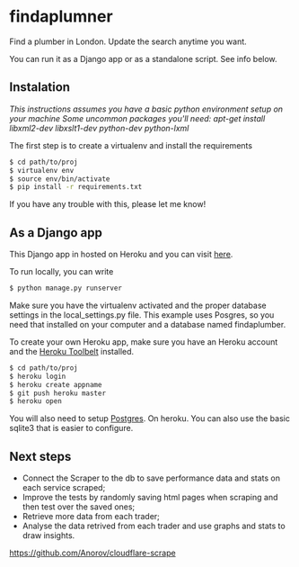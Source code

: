 # findaplumner

Find a plumber in London. Update the search anytime you want.

You can run it as a Django app or as a standalone script. See info below.

## Instalation
*This instructions assumes you have a basic python environment setup on your machine*
*Some uncommon packages you'll need: apt-get install libxml2-dev libxslt1-dev python-dev python-lxml*

The first step is to create a virtualenv and install the requirements

```sh
$ cd path/to/proj
$ virtualenv env
$ source env/bin/activate
$ pip install -r requirements.txt
```

If you have any trouble with this, please let me know!

## As a Django app
This Django app in hosted on Heroku and you can visit [here](http://findaplumber.herokuapp.com).

To run locally, you can write
```sh
$ python manage.py runserver
```
Make sure you have the virtualenv activated and the proper database settings in the local_settings.py file. This example uses Posgres, so you need that installed on your computer and a database named findaplumber.

To create your own Heroku app, make sure you have an Heroku account and the [Heroku Toolbelt](https://toolbelt.heroku.com/) installed. 
```sh
$ cd path/to/proj
$ heroku login
$ heroku create appname
$ git push heroku master
$ heroku open
```
You will also need to setup [Postgres](https://devcenter.heroku.com/articles/heroku-postgresql). On heroku. 
You can also use the basic sqlite3 that is easier to configure.


## Next steps
* Connect the Scraper to the db to save performance data and stats on each service scraped;
* Improve the tests by randomly saving html pages when scraping and then test over the saved ones;
* Retrieve more data from each trader;
* Analyse the data retrived from each trader and use graphs and stats to draw insights.

https://github.com/Anorov/cloudflare-scrape


